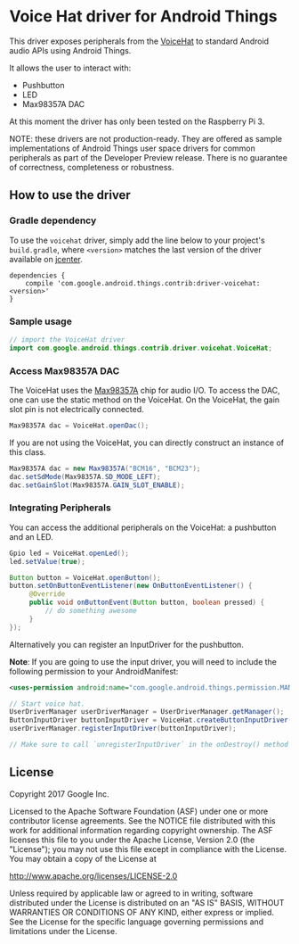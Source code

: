Voice Hat driver for Android Things
=====================================

This driver exposes peripherals from the [VoiceHat](https://aiyprojects.withgoogle.com/voice/) to
standard Android audio APIs using Android Things.

It allows the user to interact with:

* Pushbutton
* LED
* Max98357A DAC

At this moment the driver has only been tested on the Raspberry Pi 3.

NOTE: these drivers are not production-ready. They are offered as sample
implementations of Android Things user space drivers for common peripherals
as part of the Developer Preview release. There is no guarantee
of correctness, completeness or robustness.


How to use the driver
---------------------

### Gradle dependency

To use the `voicehat` driver, simply add the line below to your project's `build.gradle`,
where `<version>` matches the last version of the driver available on [jcenter][jcenter].

```
dependencies {
    compile 'com.google.android.things.contrib:driver-voicehat:<version>'
}
```

### Sample usage


```java
// import the VoiceHat driver
import com.google.android.things.contrib.driver.voicehat.VoiceHat;
```

### Access Max98357A DAC
The VoiceHat uses the [Max98357A](https://datasheets.maximintegrated.com/en/ds/MAX98357A-MAX98357B.pdf)
chip for audio I/O. To access the DAC, one can use the static method on the VoiceHat.
On the VoiceHat, the gain slot pin is not electrically connected.

```java
Max98357A dac = VoiceHat.openDac();
```

If you are not using the VoiceHat, you can directly construct an instance of this class.

```java
Max98357A dac = new Max98357A("BCM16", "BCM23");
dac.setSdMode(Max98357A.SD_MODE_LEFT);
dac.setGainSlot(Max98357A.GAIN_SLOT_ENABLE);
```

### Integrating Peripherals
You can access the additional peripherals on the VoiceHat: a pushbutton and an LED.

```java
Gpio led = VoiceHat.openLed();
led.setValue(true);

Button button = VoiceHat.openButton();
button.setOnButtonEventListener(new OnButtonEventListener() {
     @Override
     public void onButtonEvent(Button button, boolean pressed) {
         // do something awesome
     }
});
```

Alternatively you can register an InputDriver for the pushbutton.

**Note**: If you are going to use the input driver, you will need to include the following permission
to your AndroidManifest:

```xml
<uses-permission android:name="com.google.android.things.permission.MANAGE_INPUT_DRIVERS" />
```

```java
// Start voice hat.
UserDriverManager userDriverManager = UserDriverManager.getManager();
ButtonInputDriver buttonInputDriver = VoiceHat.createButtonInputDriver(KeyEvent.KEYCODE_ENTER);
userDriverManager.registerInputDriver(buttonInputDriver);

// Make sure to call `unregisterInputDriver` in the onDestroy() method in your activity
```

License
-------

Copyright 2017 Google Inc.

Licensed to the Apache Software Foundation (ASF) under one or more contributor
license agreements.  See the NOTICE file distributed with this work for
additional information regarding copyright ownership.  The ASF licenses this
file to you under the Apache License, Version 2.0 (the "License"); you may not
use this file except in compliance with the License.  You may obtain a copy of
the License at

  http://www.apache.org/licenses/LICENSE-2.0

Unless required by applicable law or agreed to in writing, software
distributed under the License is distributed on an "AS IS" BASIS, WITHOUT
WARRANTIES OR CONDITIONS OF ANY KIND, either express or implied.  See the
License for the specific language governing permissions and limitations under
the License.

[jcenter]: https://bintray.com/google/androidthings/contrib-driver-voicehat